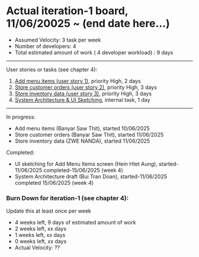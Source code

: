 # Actual iteration-1 board, 11/06/20025 ~ (end date here...)


* Assumed Velocity: 3 task per week
* Number of developers: 4
* Total estimated amount of work ( 4 developer workload) :  9 days
---
User stories or tasks (see chapter 4):
1. [Add menu items (user story 1)](./user_stories/user_story_04_add_menu_items.md), priority High, 2 days  
2. [Store customer orders (user story 2)](./user_stories/user_story_01_store_customer_orders.md), priority High, 3 days  
3. [Store inventory data (user story 3)](./user_stories/user_story_02_store_inventory_data.md), priority High, 3 days  
4. [System Architecture & UI Sketching](./user_stories/task_architecture_prototype_sketch.md), internal task, 1 day
---
In progress:

* Add menu items (Banyar Saw Thit), started 10/06/2025
* Store customer orders (Banyar Saw Thit), started 11/06/2025
* Store inventory data (ZWE NANDA), started 11/06/2025

Completed:
* UI sketching for Add Menu Items screen (Hein Htet Aung), started-11/06/2025 completed-15/06/2025 (week 4)
* System Architecture draft (Bui Tran Doan), started-11/06/2025 completed 15/06/2025 (week 4)

### Burn Down for iteration-1 (see chapter 4):
Update this at least once per week
* 4 weeks left, 9 days of estimated amount of work 
* 2 weeks left, xx days
* 1 weeks left, xx days
* 0 weeks left, xx days
* Actual Velocity: ?? 
